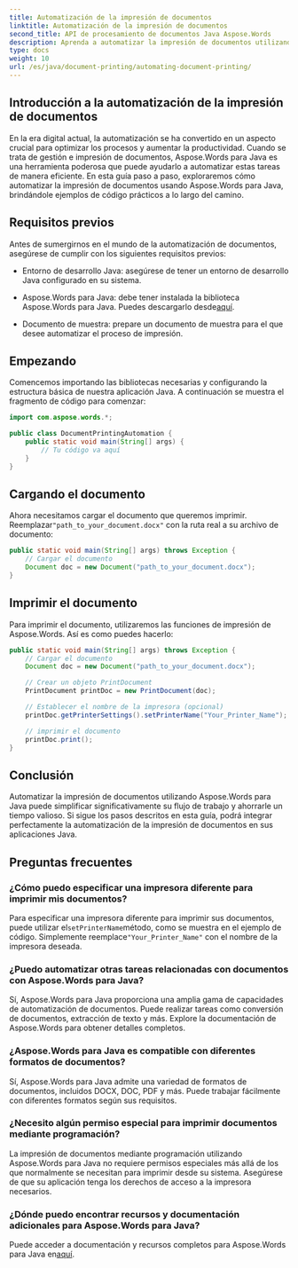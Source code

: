```yaml
---
title: Automatización de la impresión de documentos
linktitle: Automatización de la impresión de documentos
second_title: API de procesamiento de documentos Java Aspose.Words
description: Aprenda a automatizar la impresión de documentos utilizando Aspose.Words para Java. Guía paso a paso con ejemplos de código para una gestión documental eficiente en Java.
type: docs
weight: 10
url: /es/java/document-printing/automating-document-printing/
---
```


## Introducción a la automatización de la impresión de documentos

En la era digital actual, la automatización se ha convertido en un aspecto crucial para optimizar los procesos y aumentar la productividad. Cuando se trata de gestión e impresión de documentos, Aspose.Words para Java es una herramienta poderosa que puede ayudarlo a automatizar estas tareas de manera eficiente. En esta guía paso a paso, exploraremos cómo automatizar la impresión de documentos usando Aspose.Words para Java, brindándole ejemplos de código prácticos a lo largo del camino.

## Requisitos previos

Antes de sumergirnos en el mundo de la automatización de documentos, asegúrese de cumplir con los siguientes requisitos previos:

- Entorno de desarrollo Java: asegúrese de tener un entorno de desarrollo Java configurado en su sistema.

-  Aspose.Words para Java: debe tener instalada la biblioteca Aspose.Words para Java. Puedes descargarlo desde[aquí](https://releases.aspose.com/words/java/).

- Documento de muestra: prepare un documento de muestra para el que desee automatizar el proceso de impresión.

## Empezando

Comencemos importando las bibliotecas necesarias y configurando la estructura básica de nuestra aplicación Java. A continuación se muestra el fragmento de código para comenzar:

```java
import com.aspose.words.*;

public class DocumentPrintingAutomation {
    public static void main(String[] args) {
        // Tu código va aquí
    }
}
```

## Cargando el documento

 Ahora necesitamos cargar el documento que queremos imprimir. Reemplazar`"path_to_your_document.docx"` con la ruta real a su archivo de documento:

```java
public static void main(String[] args) throws Exception {
    // Cargar el documento
    Document doc = new Document("path_to_your_document.docx");
}
```

## Imprimir el documento

Para imprimir el documento, utilizaremos las funciones de impresión de Aspose.Words. Así es como puedes hacerlo:

```java
public static void main(String[] args) throws Exception {
    // Cargar el documento
    Document doc = new Document("path_to_your_document.docx");

    // Crear un objeto PrintDocument
    PrintDocument printDoc = new PrintDocument(doc);

    // Establecer el nombre de la impresora (opcional)
    printDoc.getPrinterSettings().setPrinterName("Your_Printer_Name");

    // imprimir el documento
    printDoc.print();
}
```

## Conclusión

Automatizar la impresión de documentos utilizando Aspose.Words para Java puede simplificar significativamente su flujo de trabajo y ahorrarle un tiempo valioso. Si sigue los pasos descritos en esta guía, podrá integrar perfectamente la automatización de la impresión de documentos en sus aplicaciones Java.

## Preguntas frecuentes

### ¿Cómo puedo especificar una impresora diferente para imprimir mis documentos?

 Para especificar una impresora diferente para imprimir sus documentos, puede utilizar el`setPrinterName`método, como se muestra en el ejemplo de código. Simplemente reemplace`"Your_Printer_Name"` con el nombre de la impresora deseada.

### ¿Puedo automatizar otras tareas relacionadas con documentos con Aspose.Words para Java?

Sí, Aspose.Words para Java proporciona una amplia gama de capacidades de automatización de documentos. Puede realizar tareas como conversión de documentos, extracción de texto y más. Explore la documentación de Aspose.Words para obtener detalles completos.

### ¿Aspose.Words para Java es compatible con diferentes formatos de documentos?

Sí, Aspose.Words para Java admite una variedad de formatos de documentos, incluidos DOCX, DOC, PDF y más. Puede trabajar fácilmente con diferentes formatos según sus requisitos.

### ¿Necesito algún permiso especial para imprimir documentos mediante programación?

La impresión de documentos mediante programación utilizando Aspose.Words para Java no requiere permisos especiales más allá de los que normalmente se necesitan para imprimir desde su sistema. Asegúrese de que su aplicación tenga los derechos de acceso a la impresora necesarios.

### ¿Dónde puedo encontrar recursos y documentación adicionales para Aspose.Words para Java?

 Puede acceder a documentación y recursos completos para Aspose.Words para Java en[aquí](https://reference.aspose.com/words/java/).
